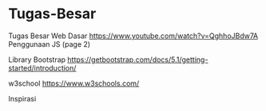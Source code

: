 # Tugas-Besar
Tugas Besar Web Dasar
https://www.youtube.com/watch?v=QghhoJBdw7A Penggunaan JS (page 2)

Library Bootstrap
https://getbootstrap.com/docs/5.1/getting-started/introduction/

w3school
https://www.w3schools.com/

Inspirasi
